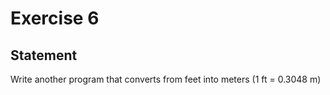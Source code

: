 # Exercise 6

## Statement

Write another program that converts from feet into meters (1 ft = 0.3048 m)